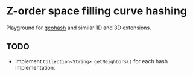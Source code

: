 # Z-order space filling curve hashing

Playground for [geohash](https://en.wikipedia.org/wiki/Geohash) and similar 1D and 3D extensions.

## TODO
 - Implement `Collection<String> getNeighbors()` for each hash implementation.
